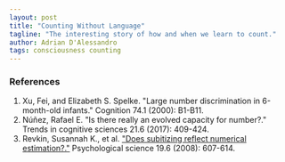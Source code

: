 ```yaml
---
layout: post
title: "Counting Without Language"
tagline: "The interesting story of how and when we learn to count."
author: Adrian D'Alessandro
tags: consciousness counting
---
```


### References
1. Xu, Fei, and Elizabeth S. Spelke. "Large number discrimination in 6-month-old infants." Cognition 74.1 (2000): B1-B11.
2. Núñez, Rafael E. "Is there really an evolved capacity for number?." Trends in cognitive sciences 21.6 (2017): 409-424.
3. Revkin, Susannah K., et al. ["Does subitizing reflect numerical estimation?."](https://journals.sagepub.com/doi/full/10.1111/j.1467-9280.2008.02130.x?casa_token=LVGafi2_HMQAAAAA%3AQ8Ilh8adWrAsSmRoOemdFHltSL4WHYVgOw1apggdKeteinXRj3vTIKF8l-qeaFwmu8Xi5UK8P9PuEw) Psychological science 19.6 (2008): 607-614.

